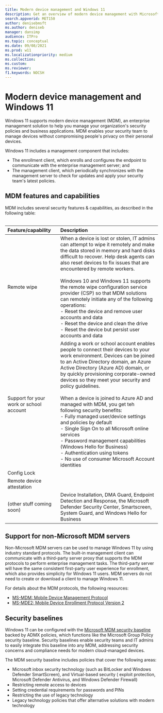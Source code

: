 ```yaml
---
title: Modern device management and Windows 11
description: Get an overview of modern device management with Microsoft Endpoint Manager and Windows 11
search.appverid: MET150 
author: denisebmsft
ms.author: deniseb
manager: dansimp 
audience: ITPro
ms.topic: conceptual
ms.date: 09/08/2021
ms.prod: w11
ms.localizationpriority: medium
ms.collection: 
ms.custom: 
ms.reviewer: 
f1.keywords: NOCSH 
---
```


# Modern device management and Windows 11

Windows 11 supports modern device management (MDM), an enterprise management solution to help you manage your organization's security policies and business applications. MDM enables your security team to manage devices without compromising people's privacy on their personal devices.

Windows 11 includes a management component that includes:

- The enrollment client, which enrolls and configures the endpoint to communicate with the enterprise management server; and
- The management client, which periodically synchronizes with the management server to check for updates and apply your security team's latest policies.

## MDM features and capabilities

MDM includes several security features & capabilities, as described in the following table:<br/><br/>

| Feature/capability | Description |
|:---|:---|
| Remote wipe | When a device is lost or stolen, IT admins can attempt to wipe it remotely and make the data stored in memory and hard disks difficult to recover. Help desk agents can also reset devices to fix issues that are encountered by remote workers.<br/><br/>Windows 10 and Windows 11 supports the remote wipe configuration service provider (CSP) so that MDM solutions can remotely initiate any of the following operations: <br/>- Reset the device and remove user accounts and data <br/>- Reset the device and clean the drive <br/>- Reset the device but persist user accounts and data |
| Support for your work or school account | Adding a work or school account enables people to connect their devices to your work environment. Devices can be joined to an Active Directory domain, an Azure Active Directory (Azure AD) domain, or by quickly provisioning corporate-owned devices so they meet your security and policy guidelines. <br/><br/>When a device is joined to Azure AD and managed with MDM, you get teh following security benefits: <br/>- Fully managed user/device settings and policies by default<br/>- Single Sign On to all Microsoft online services<br/>- Password management capabilities (Windows Hello for Business)<br/>- Authentication using tokens<br/>- No use of consumer Microsoft Account identities | 
| Config Lock |  |
| Remote device attestation |  |
| (other stuff coming soon) | Device Installation, DMA Guard, Endpoint Detection and Response, the Microsoft Defender Security Center, Smartscreen, System Guard, and Windows Hello for Business |

## Support for non-Microsoft MDM servers

Non-Microsoft MDM servers can be used to manage Windows 11 by using industry standard protocols. The built-in management client can communicate with a third-party server proxy that supports the MDM protocols to perform enterprise management tasks. The third-party server will have the same consistent first-party user experience for enrollment, which also provides simplicity for Windows 11 users. MDM servers do not need to create or download a client to manage Windows 11. 

For details about the MDM protocols, the following resources:

- [MS-MDM: Mobile Device Management Protocol](/openspecs/windows_protocols/ms-mdm/33769a92-ac31-47ef-ae7b-dc8501f7104f) 
- [MS-MDE2: Mobile Device Enrollment Protocol Version 2](/openspecs/windows_protocols/ms-mde2/4d7eadd5-3951-4f1c-8159-c39e07cbe692)

## Security baselines

Windows 11 can be configured with the [Microsoft MDM security baseline](/mem/intune/protect/security-baseline-settings-mdm-all?pivots=mdm-december-2020) backed by ADMX policies, which functions like the Microsoft Group Policy security baseline. Security baselines enable security teams and IT admins to easily integrate this baseline into any MDM, addressing security concerns and compliance needs for modern cloud-managed devices.

The MDM security baseline includes policies that cover the following areas:

- Microsoft inbox security technology (such as BitLocker and Windows Defender SmartScreen), and Virtual-based security ( exploit protection, Microsoft Defender Antivirus, and Windows Defender Firewall)
- Restricting remote access to devices
- Setting credential requirements for passwords and PINs
- Restricting the use of legacy technology
- Legacy technology policies that offer alternative solutions with modern technology
